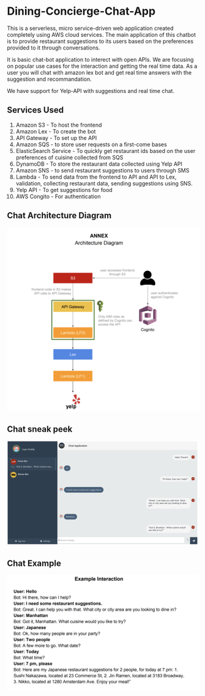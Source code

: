 # Dining-Concierge-Chat-App
This is a serverless, micro service-driven web application created completely using AWS cloud services. The main application of this chatbot is to provide restaurant suggestions to its users based on the preferences provided to it through conversations.

It is basic chat-bot application to interect with open APIs. We are focusing on popular use cases for the interaction and getting the real time data. As a user you will chat with amazon lex bot and get real time answers with the suggestion and recommandation.

We have support for Yelp-API with suggestions and real time chat. <br/>

## Services Used
1. Amazon S3 - To host the frontend
2. Amazon Lex - To create the bot
3. API Gateway - To set up the API
4. Amazon SQS - to store user requests on a first-come bases
5. ElasticSearch Service - To quickly get restaurant ids based on the user preferences of cuisine collected from SQS
6. DynamoDB - To store the restaurant data collected using Yelp API
7. Amazon SNS - to send restaurant suggestions to users through SMS
8. Lambda - To send data from the frontend to API and API to Lex, validation, collecting restaurant data, sending suggestions using SNS.
9. Yelp API - To get suggestions for food
10. AWS Congito - For authentication


## Chat Architecture Diagram
![diagram](architecture_diagram.png)


## Chat sneak peek
![snap](chat-front.png)


## Chat Example
![example](chat_example.png)
